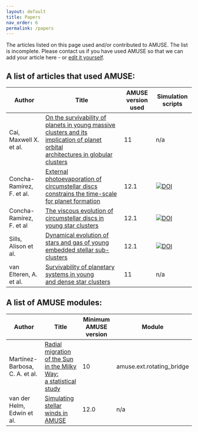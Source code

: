 ```yaml
---
layout: default
title: Papers   
nav_order: 6
permalink: /papers
---
```


The articles listed on this page used and/or contributed to AMUSE. The list is incomplete.
Please contact us if you have used AMUSE so that we can add your article here - or [edit it yourself](https://github.com/amusecode/amusecode.github.io/blob/master/papers.md).

## A list of articles that used AMUSE:

Author | Title | AMUSE version used | Simulation scripts
------ | ----- | ------------------ | ------------------
Cai, Maxwell X. et al. | [On the survivability of planets in young massive<br> clusters and its implication of planet orbital<br> architectures in globular clusters](https://ui.adsabs.harvard.edu/abs/2019MNRAS.489.4311C/abstract) | 11 | n/a
Concha-Ramírez, F. et al. | [External photoevaporation of circumstellar discs constrains the time-scale for planet formation ](https://ui.adsabs.harvard.edu/abs/2019MNRAS.490.5678C/abstract) | 12.1 | [![DOI](https://zenodo.org/badge/DOI/10.5281/zenodo.3537676.svg)](https://doi.org/10.5281/zenodo.3537676)
Concha-Ramírez, F. et al | [The viscous evolution of circumstellar discs in young star clusters](https://ui.adsabs.harvard.edu/abs/2019MNRAS.482..732C/abstract) | 12.1 | [![DOI](https://zenodo.org/badge/DOI/10.5281/zenodo.1465931.svg)](https://doi.org/10.5281/zenodo.1465931)
Sills, Alison et al. | [Dynamical evolution of stars and gas of young<br> embedded stellar sub-clusters](https://ui.adsabs.harvard.edu/abs/2018MNRAS.477.1903S/abstract) | 12.1 | [![DOI](https://zenodo.org/badge/DOI/10.5281/zenodo.1213138.svg)](https://doi.org/10.5281/zenodo.1213138)
van Elteren, A. et al. | [Survivability of planetary systems in young<br> and dense star clusters](https://ui.adsabs.harvard.edu/abs/2019A&A...624A.120V/abstract) | 11 | n/a

## A list of AMUSE modules:

Author | Title | Minimum AMUSE version | Module
------ | ----- | --------------------- | ------
Martínez-Barbosa, C. A. et al. | [Radial migration of the Sun in the Milky Way:<br> a statistical study](https://ui.adsabs.harvard.edu/abs/2015MNRAS.446..823M/abstract) | 10 | amuse.ext.rotating_bridge
van der Helm, Edwin et al. | [Simulating stellar winds in AMUSE](https://ui.adsabs.harvard.edu/abs/2019A&A...625A..85V/abstract) | 12.0 | n/a | amuse.ext.stellar_wind

